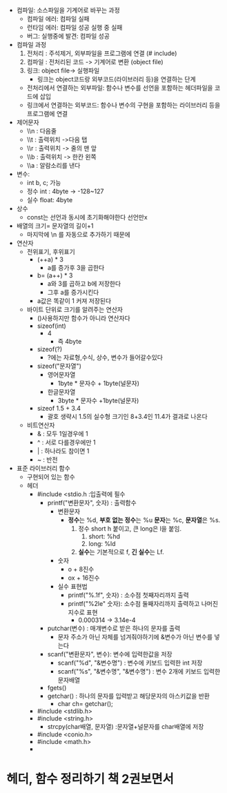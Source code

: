- 컴파일: 소스파일을 기계어로 바꾸는 과정
	- 컴파일 에러: 컴파일 실패
	- 런타임 에러: 컴파일 성공 실행 중 실패
	- 버그: 실행중에 발견: 컴파일 성공
- 컴파일 과정
	1. 전처리 : 주석제거, 외부파일을 프로그램에 연결 (# include)
	2. 컴파일 : 전처리된 코드 -> 기계어로 변환 (object file) 
	3. 링크: object file-> 실행파일
		- 링크는 object코드랑 외부코드(라이브러리 등)을 연결하는 단계
	- 전처리에서 연결하는 외부파일: 함수나 변수를 선언을 포함하는 헤더파일을 코드에 삽입
	- 링크에서 연결하는 외부코드: 함수나 변수의 구현을 포함하는 라이브러리 등을 프로그램에 연결
- 제어문자
	- \\\\n : 다음줄
	-  \\\\t : 출력위치 ->다음 탭
	-  \\\\r : 출력위치 -> 줄의 맨 앞
	-  \\\\b : 출력위치 -> 한칸 왼쪽
	-  \\\\a : 알람소리를 낸다
- 변수:
	- int b, c; 가능
	- 정수 int : 4byte -> -128~127
	- 실수 float: 4byte
- 상수
	- const는 선언과 동시에 초기화해야한다 선언만x
- 배열의 크기= 문자열의 길이+1
	- 마지막에 \\n 를 자동으로 추가하기 때문에
- 연산자
	- 전위표기, 후위표기
		- (++a) * 3 
			- a를 증가후 3을 곱한다
		- b= (a++) * 3
			- a와 3를 곱하고 b에 저장한다
			- 그후 a를 증가시킨다
		- a값은 똑같이 1 커져 저장된다
	- 바이트 단위로 크기를 알려주는 연산자
		- ()사용하지만 함수가 아니라 연산자다
		- sizeof(int)
			- 4
				- 즉 4byte
		- sizeof(?) 
			- ?에는 자료형,수식, 상수, 변수가 들어갈수있다
		- sizeof("문자열")
			- 영어문자열 
				- 1byte * 문자수 + 1byte(널문자)
			- 한글문자열
				- 3byte * 문자수 +1byte(널문자)
		- sizeof 1.5 + 3.4
			- 괄호 생략시 1.5의 실수형 크기인 8+3.4인 11.4가 결과로 나온다
	- 비트연산자
		- & : 모두 1일경우에 1
		- ^ : 서로 다를경우에만 1
		- | : 하나라도 참이면 1
		- ~ : 반전
- 표준 라이브러리 함수
	- 구현되어 있는 함수
	- 헤더 
		- #include <stdio.h :입출력에 필수
			- printf("변환문자", 숫자) : 출력함수
				- 변환문자 
					- **정수**는 %d, **부호 없는 정수**는 %u **문자**는 %c, **문자열**은 %s.
						1. 정수 short h 붙이고, 큰 long은  l을 붙임.
							1. short: %hd
							2. long: %ld
						2. **실수**는 기본적으로 f, **긴 실수**는 Lf.
				- 숫자
					- o + 8진수
					- ox + 16진수
				- 실수 표현법
					- printf("%.1f", 숫자) : 소수점 첫째자리까지 출력
					- printf("%2le" 숫자):  소수점 둘째자리까지 출력하고 나머진 지수로 표현
						- 0.000314 -> 3.14e-4
			- putchar(변수) : 매걔변수로 받은 하나의 문자를 출력
				- 문자 주소가 아닌 자체를 넘겨줘야하기에 &변수가 아닌 변수를 넣는다
			- scanf("변환문자", 변수): 변수에 입력한값을 저장
				- scanf("%d", "&변수명") : 변수에 키보드 입력한 int 저장
				- scanf("%s", "&변수명", "&변수명") : 변수 2개에 키보드 입력한 문자배열 
			- fgets()
			- getchar() : 하나의 문자를 입력받고 해당문자의 아스키값을 반환
				- char ch= getchar();
		- #include <stdlib.h>
		- #include <string.h>
			- strcpy(char배열, 문자열) :문자열+널문자를 char배열에 저장
		- #include <conio.h>
		- #include <math.h>
		- 
# 헤더, 함수 정리하기 책 2권보면서